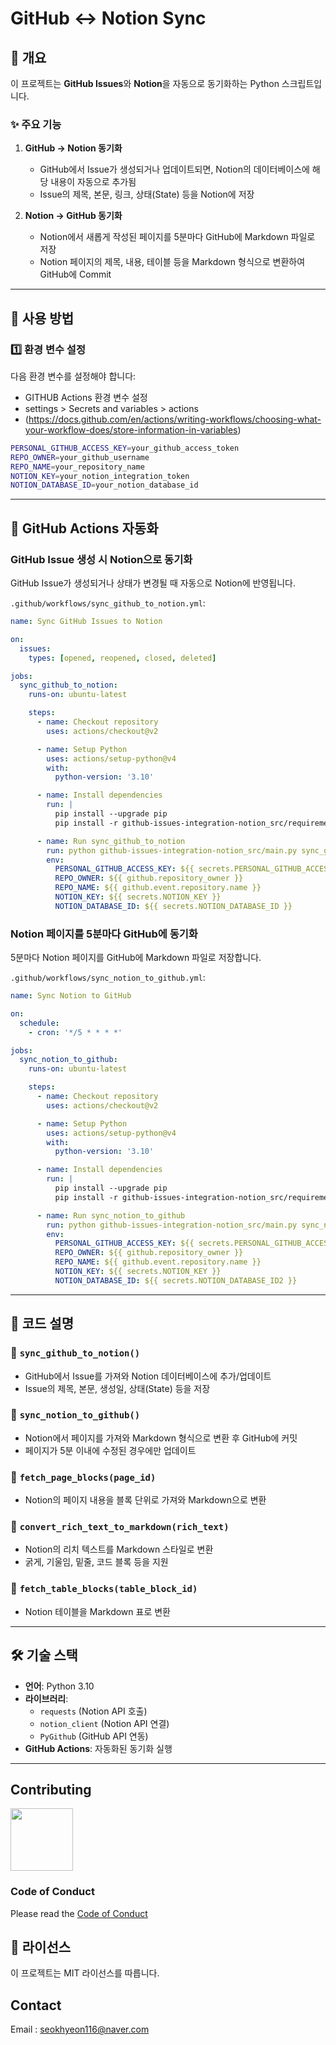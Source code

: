 # GitHub ↔ Notion Sync

## 📌 개요
이 프로젝트는 **GitHub Issues**와 **Notion**을 자동으로 동기화하는 Python 스크립트입니다. 

### ✨ 주요 기능
1. **GitHub → Notion 동기화**
   - GitHub에서 Issue가 생성되거나 업데이트되면, Notion의 데이터베이스에 해당 내용이 자동으로 추가됨
   - Issue의 제목, 본문, 링크, 상태(State) 등을 Notion에 저장

2. **Notion → GitHub 동기화**
   - Notion에서 새롭게 작성된 페이지를 5분마다 GitHub에 Markdown 파일로 저장
   - Notion 페이지의 제목, 내용, 테이블 등을 Markdown 형식으로 변환하여 GitHub에 Commit

---

## 🚀 사용 방법

### 1️⃣ 환경 변수 설정
다음 환경 변수를 설정해야 합니다:
- GITHUB Actions 환경 변수 설정
- settings > Secrets and variables > actions
- (https://docs.github.com/en/actions/writing-workflows/choosing-what-your-workflow-does/store-information-in-variables)

```bash
PERSONAL_GITHUB_ACCESS_KEY=your_github_access_token
REPO_OWNER=your_github_username
REPO_NAME=your_repository_name
NOTION_KEY=your_notion_integration_token
NOTION_DATABASE_ID=your_notion_database_id
```

---

## 🔄 GitHub Actions 자동화
### GitHub Issue 생성 시 Notion으로 동기화
GitHub Issue가 생성되거나 상태가 변경될 때 자동으로 Notion에 반영됩니다.

`.github/workflows/sync_github_to_notion.yml`:

```yaml
name: Sync GitHub Issues to Notion

on:
  issues:
    types: [opened, reopened, closed, deleted]

jobs:
  sync_github_to_notion:
    runs-on: ubuntu-latest

    steps:
      - name: Checkout repository
        uses: actions/checkout@v2

      - name: Setup Python
        uses: actions/setup-python@v4
        with:
          python-version: '3.10'

      - name: Install dependencies
        run: |
          pip install --upgrade pip
          pip install -r github-issues-integration-notion_src/requirements.txt

      - name: Run sync_github_to_notion
        run: python github-issues-integration-notion_src/main.py sync_github_to_notion
        env:
          PERSONAL_GITHUB_ACCESS_KEY: ${{ secrets.PERSONAL_GITHUB_ACCESS_KEY }}
          REPO_OWNER: ${{ github.repository_owner }}
          REPO_NAME: ${{ github.event.repository.name }}
          NOTION_KEY: ${{ secrets.NOTION_KEY }}
          NOTION_DATABASE_ID: ${{ secrets.NOTION_DATABASE_ID }}
```

### Notion 페이지를 5분마다 GitHub에 동기화
5분마다 Notion 페이지를 GitHub에 Markdown 파일로 저장합니다.

`.github/workflows/sync_notion_to_github.yml`:

```yaml
name: Sync Notion to GitHub

on:
  schedule:
    - cron: '*/5 * * * *'

jobs:
  sync_notion_to_github:
    runs-on: ubuntu-latest

    steps:
      - name: Checkout repository
        uses: actions/checkout@v2

      - name: Setup Python
        uses: actions/setup-python@v4
        with:
          python-version: '3.10'

      - name: Install dependencies
        run: |
          pip install --upgrade pip
          pip install -r github-issues-integration-notion_src/requirements.txt

      - name: Run sync_notion_to_github
        run: python github-issues-integration-notion_src/main.py sync_notion_to_github
        env:
          PERSONAL_GITHUB_ACCESS_KEY: ${{ secrets.PERSONAL_GITHUB_ACCESS_KEY }}
          REPO_OWNER: ${{ github.repository_owner }}
          REPO_NAME: ${{ github.event.repository.name }}
          NOTION_KEY: ${{ secrets.NOTION_KEY }}
          NOTION_DATABASE_ID: ${{ secrets.NOTION_DATABASE_ID2 }}
```

---

## 📌 코드 설명
### 🔹 `sync_github_to_notion()`
- GitHub에서 Issue를 가져와 Notion 데이터베이스에 추가/업데이트
- Issue의 제목, 본문, 생성일, 상태(State) 등을 저장

### 🔹 `sync_notion_to_github()`
- Notion에서 페이지를 가져와 Markdown 형식으로 변환 후 GitHub에 커밋
- 페이지가 5분 이내에 수정된 경우에만 업데이트

### 🔹 `fetch_page_blocks(page_id)`
- Notion의 페이지 내용을 블록 단위로 가져와 Markdown으로 변환

### 🔹 `convert_rich_text_to_markdown(rich_text)`
- Notion의 리치 텍스트를 Markdown 스타일로 변환
- 굵게, 기울임, 밑줄, 코드 블록 등을 지원

### 🔹 `fetch_table_blocks(table_block_id)`
- Notion 테이블을 Markdown 표로 변환

---

## 🛠️ 기술 스택
- **언어**: Python 3.10
- **라이브러리**:
  - `requests` (Notion API 호출)
  - `notion_client` (Notion API 연결)
  - `PyGithub` (GitHub API 연동)
- **GitHub Actions**: 자동화된 동기화 실행

---


<!-- Contributing -->
## Contributing

<a href="https://github.com/sh0116">
  <img width=100 height=100 src="https://avatars.githubusercontent.com/u/38518675?v=4" />
</a>


<!-- Code of Conduct -->
### Code of Conduct

Please read the [Code of Conduct](https://github.com/Louis3797/awesome-readme-template/blob/master/CODE_OF_CONDUCT.md)


## 📜 라이선스
이 프로젝트는 MIT 라이선스를 따릅니다.


<!-- Contact -->
## Contact

Email : seokhyeon116@naver.com

